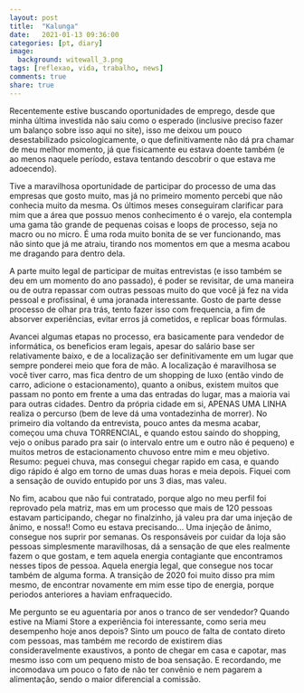 ```yaml
---
layout: post
title:  "Kalunga"
date:   2021-01-13 09:36:00
categories: [pt, diary]
image:
  background: witewall_3.png
tags: [reflexao, vida, trabalho, news]
comments: true
share: true
---
```

Recentemente estive buscando oportunidades de emprego, desde que minha última investida não saiu como o esperado (inclusive preciso fazer um balanço sobre isso aqui no site), isso me deixou um pouco desestabilizado psicologicamente, o que definitivamente não dá pra chamar de meu melhor momento, já que fisicamente eu estava doente também (e ao menos naquele período, estava tentando descobrir o que estava me adoecendo).


Tive a maravilhosa oportunidade de participar do processo de uma das empresas que gosto muito, mas já no primeiro momento percebi que não conhecia muito da mesma. Os últimos meses conseguiram clarificar para mim que a área que possuo menos conhecimento é o varejo, ela contempla uma gama tão grande de pequenas coisas e loops de processo, seja no macro ou no micro. É uma roda muito bonita de se ver funcionando, mas não sinto que já me atraiu, tirando nos momentos em que a mesma acabou me dragando para dentro dela.

A parte muito legal de participar de muitas entrevistas (e isso também se deu em um momento do ano passado), é poder se revisitar, de uma maneira ou de outra repassar com outras pessoas muito do que você já fez na vida pessoal e profissinal, é uma joranada interessante. Gosto de parte desse processo de olhar pra trás, tento fazer isso com frequencia, a fim de absorver experiências, evitar erros já cometidos, e replicar boas fórmulas.

Avancei algumas etapas no processo, era basicamente para vendedor de informática, os beneficios eram legais, apesar do salário base ser relativamente baixo, e de a localização ser definitivamente em um lugar que sempre ponderei meio que fora de mão. A localização é maravilhosa se você tiver carro, mas fica dentro de um shopping de luxo (então vindo de carro, adicione o estacionamento), quanto a onibus, existem muitos que passam no ponto em frente a uma das entradas do lugar, mas a maioria vai para outras cidades. Dentro da própria cidade em si, APENAS UMA LINHA realiza o percurso (bem de leve dá uma vontadezinha de morrer). No primeiro dia voltando da entrevista, pouco antes da mesma acabar, começou uma chuva TORRENCIAL, e quando estou saindo do shopping, vejo o onibus parado pra sair (o intervalo entre um e outro não é pequeno) e muitos metros de estacionamento chuvoso entre mim e meu objetivo. Resumo: peguei chuva, mas consegui chegar rapido em casa, e quando digo rápido é algo em torno de umas duas horas e meia depois. Fiquei com a sensação de ouvido entupido por uns 3 dias, mas valeu.

No fim, acabou que não fui contratado, porque algo no meu perfil foi reprovado pela matriz, mas em um processo que mais de 120 pessoas estavam participando, chegar no finalzinho, já valeu pra dar uma injeção de ânimo, e nossa!! Como eu estava precisando... Uma injeção de ânimo, consegue nos suprir por semanas. Os responsáveis por cuidar da loja são pessoas simplesmente maravilhosas, dá a sensação de que eles realmente fazem o que gostam, e tem aquela energia contagiante que encontramos nesses tipos de pessoa. Aquela energia legal, que consegue nos tocar também de alguma forma. A transição de 2020 foi muito disso pra mim mesmo, de encontrar novamente em mim esse tipo de energia, porque periodos anteriores a haviam enfraquecido.

Me pergunto se eu aguentaria por anos o tranco de ser vendedor? Quando estive na Miami Store a experiência foi interessante, como seria meu desempenho hoje anos depois? Sinto um pouco de falta de contato direto com pessoas, mas também me recordo de existirem dias consideravelmente exaustivos, a ponto de chegar em casa e capotar, mas mesmo isso com um pequeno misto de boa sensação. E recordando, me incomodava um pouco o fato de não ter convênio e nem pagarem a alimentação, sendo o maior diferencial a comissão. 